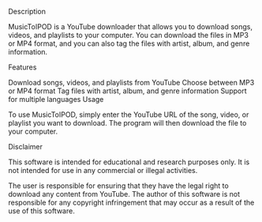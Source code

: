 Description

MusicToIPOD is a YouTube downloader that allows you to download songs, videos, and playlists to your computer. You can download the files in MP3 or MP4 format, and you can also tag the files with artist, album, and genre information.

Features

Download songs, videos, and playlists from YouTube
Choose between MP3 or MP4 format
Tag files with artist, album, and genre information
Support for multiple languages
Usage

To use MusicToIPOD, simply enter the YouTube URL of the song, video, or playlist you want to download. The program will then download the file to your computer.

Disclaimer

This software is intended for educational and research purposes only. It is not intended for use in any commercial or illegal activities.

The user is responsible for ensuring that they have the legal right to download any content from YouTube. The author of this software is not responsible for any copyright infringement that may occur as a result of the use of this software.
